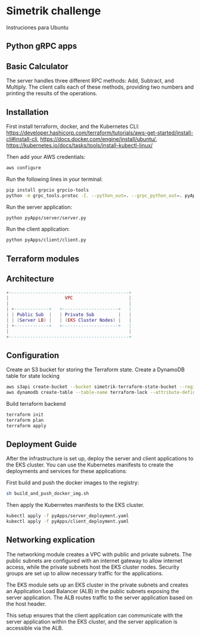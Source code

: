 # Simetrik challenge

Instruciones para Ubuntu

## Python gRPC apps

## Basic Calculator

The server handles three different RPC methods: Add, Subtract, and Multiply. The client calls each of these methods, providing two numbers and printing the results of the operations. 

## Installation

First install terraform, docker, and the Kubernetes CLI:
https://developer.hashicorp.com/terraform/tutorials/aws-get-started/install-cli#install-cli,
https://docs.docker.com/engine/install/ubuntu/,
https://kubernetes.io/docs/tasks/tools/install-kubectl-linux/

Then add your AWS credentials:
```bash
aws configure
```

Run the following lines in your terminal:

```bash
pip install grpcio grpcio-tools
python -m grpc_tools.protoc -I. --python_out=. --grpc_python_out=. pyApps/service.proto
```

Run the server application:
```bash
python pyApps/server/server.py
```

Run the client application:
```bash
python pyApps/client/client.py
```

## Terraform modules

## Architecture
```lua
+---------------------------------------------+
|                     VPC                     |
|                                             |
| +-------------+   +---------------------+   |
| | Public Sub  |   | Private Sub         |   |
| | (Server LB) |   | (EKS Cluster Nodes) |   |
| +-------------+   +---------------------+   |
|                                             |
+---------------------------------------------+
```
## Configuration

Create an S3 bucket for storing the Terraform state.
Create a DynamoDB table for state locking

```bash
aws s3api create-bucket --bucket simetrik-terraform-state-bucket --region us-east-1
aws dynamodb create-table --table-name terraform-lock --attribute-definitions AttributeName=LockID,AttributeType=S --key-schema AttributeName=LockID,KeyType=HASH --provisioned-throughput ReadCapacityUnits=5,WriteCapacityUnits=5
```

Build terraform backend
```bash
terraform init
terraform plan
terraform apply
```

## Deployment Guide

After the infrastructure is set up, deploy the server and client applications to the EKS cluster. You can use the Kubernetes manifests to create the deployments and services for these applications:

First build and push the docker images to the registry:

```bash
sh build_and_push_docker_img.sh
```

Then apply the Kubernetes manifests to the EKS cluster.

```bash
kubectl apply -f pyApps/server_deployment.yaml
kubectl apply -f pyApps/client_deployment.yaml
```

## Networking explication

The networking module creates a VPC with public and private subnets. The public subnets are configured with an internet gateway to allow internet access, while the private subnets host the EKS cluster nodes. Security groups are set up to allow necessary traffic for the applications.

The EKS module sets up an EKS cluster in the private subnets and creates an Application Load Balancer (ALB) in the public subnets exposing the server application. The ALB routes traffic to the server application based on the host header.

This setup ensures that the client application can communicate with the server application within the EKS cluster, and the server application is accessible via the ALB.
